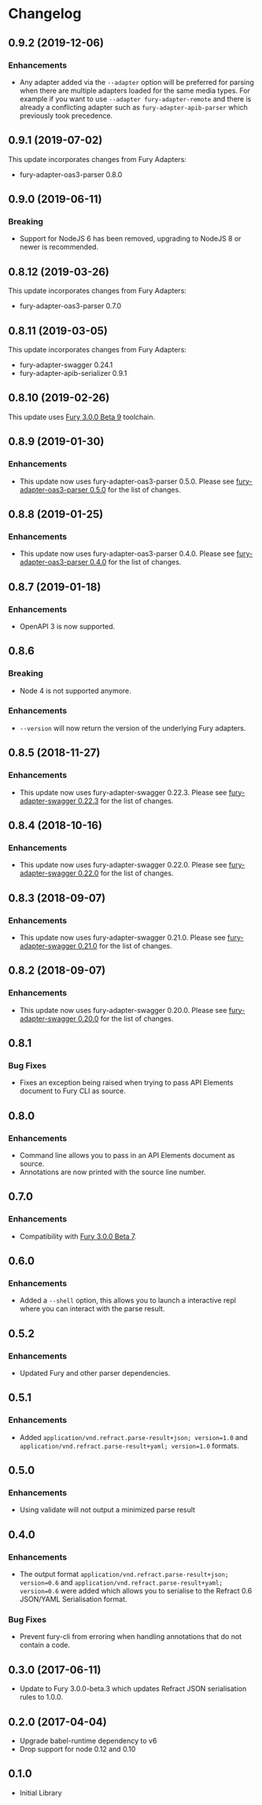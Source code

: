 # Changelog

## 0.9.2 (2019-12-06)

### Enhancements

- Any adapter added via the `--adapter` option will be preferred for parsing
  when there are multiple adapters loaded for the same media types. For example
  if you want to use `--adapter fury-adapter-remote` and there is already a
  conflicting adapter such as `fury-adapter-apib-parser` which previously took
  precedence.

## 0.9.1 (2019-07-02)

This update incorporates changes from Fury Adapters:

- fury-adapter-oas3-parser 0.8.0

## 0.9.0 (2019-06-11)

### Breaking

- Support for NodeJS 6 has been removed, upgrading to NodeJS 8 or newer is
  recommended.

## 0.8.12 (2019-03-26)

This update incorporates changes from Fury Adapters:

- fury-adapter-oas3-parser 0.7.0

## 0.8.11 (2019-03-05)

This update incorporates changes from Fury Adapters:

- fury-adapter-swagger 0.24.1
- fury-adapter-apib-serializer 0.9.1

## 0.8.10 (2019-02-26)

This update uses [Fury 3.0.0 Beta
9](https://github.com/apiaryio/api-elements.js/releases/tag/fury-3.0.0-beta.9)
toolchain.

## 0.8.9 (2019-01-30)

### Enhancements

- This update now uses fury-adapter-oas3-parser 0.5.0. Please see
  [fury-adapter-oas3-parser 0.5.0](https://github.com/apiaryio/api-elements.js/blob/master/packages/fury-adapter-oas3-parser/CHANGELOG.md)
  for the list of changes.

## 0.8.8 (2019-01-25)

### Enhancements

- This update now uses fury-adapter-oas3-parser 0.4.0. Please see
  [fury-adapter-oas3-parser 0.4.0](https://github.com/apiaryio/api-elements.js/blob/db9bdb65d403832aa6d02d7f2f3babe7ad3bbd1a/packages/fury-adapter-oas3-parser/CHANGELOG.md)
  for the list of changes.

## 0.8.7 (2019-01-18)

### Enhancements

- OpenAPI 3 is now supported.

## 0.8.6

### Breaking

- Node 4 is not supported anymore.

### Enhancements

- `--version` will now return the version of the underlying Fury adapters.

## 0.8.5 (2018-11-27)

### Enhancements

- This update now uses fury-adapter-swagger 0.22.3. Please see
  [fury-adapter-swagger 0.22.3](https://github.com/apiaryio/fury-adapter-swagger/releases/tag/v0.22.3)
  for the list of changes.

## 0.8.4 (2018-10-16)

### Enhancements

- This update now uses fury-adapter-swagger 0.22.0. Please see
  [fury-adapter-swagger 0.22.0](https://github.com/apiaryio/fury-adapter-swagger/releases/tag/v0.22.0)
  for the list of changes.

## 0.8.3 (2018-09-07)

### Enhancements

- This update now uses fury-adapter-swagger 0.21.0. Please see
  [fury-adapter-swagger 0.21.0](https://github.com/apiaryio/fury-adapter-swagger/releases/tag/v0.21.0)
  for the list of changes.

## 0.8.2 (2018-09-07)

### Enhancements

- This update now uses fury-adapter-swagger 0.20.0. Please see
  [fury-adapter-swagger 0.20.0](https://github.com/apiaryio/fury-adapter-swagger/releases/tag/v0.20.0)
  for the list of changes.

## 0.8.1

### Bug Fixes

- Fixes an exception being raised when trying to pass API Elements document to
  Fury CLI as source.

## 0.8.0

### Enhancements

- Command line allows you to pass in an API Elements document as source.
- Annotations are now printed with the source line number.

## 0.7.0

### Enhancements

- Compatibility with [Fury 3.0.0 Beta 7](https://github.com/apiaryio/fury.js/releases/tag/v3.0.0-beta.7).

## 0.6.0

### Enhancements

- Added a `--shell` option, this allows you to launch a interactive repl where
  you can interact with the parse result.

## 0.5.2

### Enhancements

- Updated Fury and other parser dependencies.

## 0.5.1

### Enhancements

- Added `application/vnd.refract.parse-result+json; version=1.0`
  and `application/vnd.refract.parse-result+yaml; version=1.0`
  formats.

## 0.5.0

### Enhancements

- Using validate will not output a minimized parse result

## 0.4.0

### Enhancements

- The output format `application/vnd.refract.parse-result+json; version=0.6`
  and `application/vnd.refract.parse-result+yaml; version=0.6` were added which
  allows you to serialise to the Refract 0.6 JSON/YAML Serialisation format.

### Bug Fixes

- Prevent fury-cli from erroring when handling annotations that do not contain
  a code.

## 0.3.0 (2017-06-11)

- Update to Fury 3.0.0-beta.3 which updates Refract JSON serialisation rules to
  1.0.0.

## 0.2.0 (2017-04-04)

- Upgrade babel-runtime dependency to v6
- Drop support for node 0.12 and 0.10

## 0.1.0

- Initial Library
